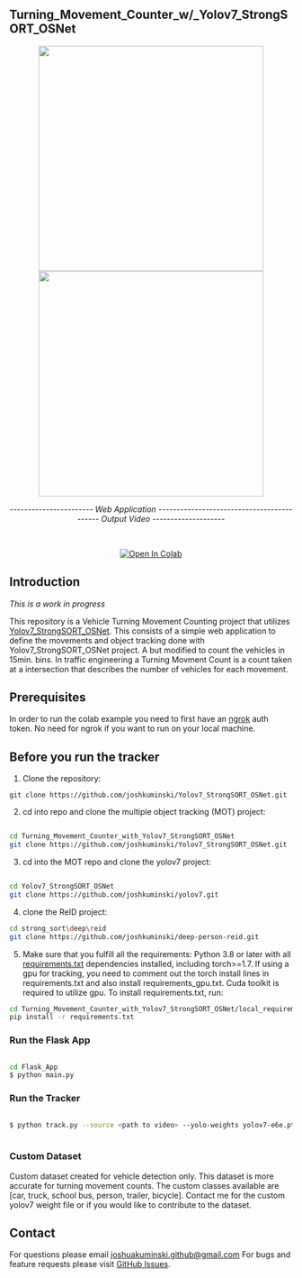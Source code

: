 ## Turning_Movement_Counter_w/_Yolov7_StrongSORT_OSNet





<div align="center">
<p>
<img src="Flask_App/demo.gif" width="400"/>  <img src="demo.gif" width="400"/> 
</p>
  <p><i>----------------------- Web Application ---------------------</i><i>---------------------- Output Video --------------------</i>
  </p>
<br>
  
<a href="https://colab.research.google.com/drive/13vHgJh_sT52fsWvrhmbNx_RK21hI0tBS#scrollTo=rEAldD9xRFG1=sharing"><img src="https://colab.research.google.com/assets/colab-badge.svg" alt="Open In Colab"></a>
</div>

</div>


## Introduction
*This is a work in progress*

This repository is a Vehicle Turning Movement Counting project that utilizes [Yolov7_StrongSORT_OSNet](https://github.com/mikel-brostrom/Yolov7_StrongSORT_OSNet).
This consists of a simple web application to define the movements and object tracking done with Yolov7_StrongSORT_OSNet project. A but modified to count the vehicles in 15min. bins. In traffic engineering a Turning Movment Count is a count taken at a intersection that describes the number of vehicles for each movement. 

## Prerequisites
In order to run the colab example you need to first have an [ngrok](https://ngrok.com/) auth token. No need for ngrok if you want to run on your local machine.

## Before you run the tracker

1. Clone the repository:

`git clone https://github.com/joshkuminski/Yolov7_StrongSORT_OSNet.git`

2. cd into repo and clone the multiple object tracking (MOT) project:
```bash

cd Turning_Movement_Counter_with_Yolov7_StrongSORT_OSNet
git clone https://github.com/joshkuminski/Yolov7_StrongSORT_OSNet.git

```

3. cd into the MOT repo and clone the yolov7 project:
```bash

cd Yolov7_StrongSORT_OSNet
git clone https://github.com/joshkuminski/yolov7.git

```

4. clone the ReID project:
```bash
cd strong_sort\deep\reid
git clone https://github.com/joshkuminski/deep-person-reid.git
```

5. Make sure that you fulfill all the requirements: Python 3.8 or later with all [requirements.txt](local_requirements/requirements.txt) dependencies installed, including torch>=1.7. If using a gpu for tracking, you need to comment out the torch install lines in requirements.txt and also install requirements_gpu.txt. Cuda toolkit is required to utilize gpu. To install requirements.txt, run:
```bash
cd Turning_Movement_Counter_with_Yolov7_StrongSORT_OSNet/local_requirements
pip install -r requirements.txt
```

### Run the Flask App
```bash

cd Flask_App
$ python main.py

```

### Run the Tracker

```bash

$ python track.py --source <path to video> --yolo-weights yolov7-e6e.pt --img 640 --classes 2 3 5 7 --strong-sort-weights osnet_x0_25_market1501.pt --save-vid
                                                                                                                                                     --show-vid --device 0 #if cuda is available
```

### Custom Dataset
Custom dataset created for vehicle detection only. This dataset is more accurate for turning movement counts. The custom classes available are [car, truck, school bus, person, trailer, bicycle].  Contact me for the custom yolov7 weight file or if you would like to contribute to the dataset. 


## Contact 
For questions please email joshuakuminski.github@gmail.com
For bugs and feature requests please visit [GitHub Issues](https://github.com/joshkuminski/Turning_Movement_Counter_with_Yolov7_StrongSORT_OSNet/issues).

